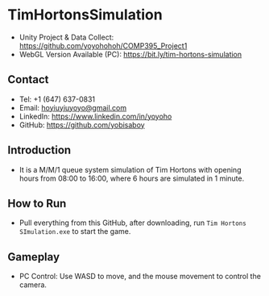 # TimHortonsSimulation
- Unity Project & Data Collect: https://github.com/yoyohohoh/COMP395_Project1
- WebGL Version Available (PC): https://bit.ly/tim-hortons-simulation
  
## Contact
- Tel: +1 (647) 637-0831
- Email: hoyiuyiuyoyo@gmail.com
- LinkedIn: https://www.linkedin.com/in/yoyoho
- GitHub: https://github.com/yobisaboy

## Introduction
- It is a M/M/1 queue system simulation of Tim Hortons with opening hours from 08:00 to 16:00, where 6 hours are simulated in 1 minute.

## How to Run
- Pull everything from this GitHub, after downloading, run `Tim Hortons SImulation.exe` to start the game.

## Gameplay
- PC Control: Use WASD to move, and the mouse movement to control the camera.
